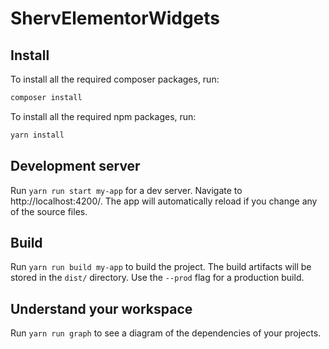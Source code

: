 # ShervElementorWidgets

## Install

To install all the required composer packages, run:

```bash
composer install
```

To install all the required npm packages, run:

```bash
yarn install
```

## Development server

Run `yarn run start my-app` for a dev server. Navigate to http://localhost:4200/. The app will automatically reload if you change any of the source files.

## Build

Run `yarn run build my-app` to build the project. The build artifacts will be stored in the `dist/` directory. Use the `--prod` flag for a production build.

## Understand your workspace

Run `yarn run graph` to see a diagram of the dependencies of your projects.
